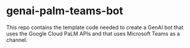 # genai-palm-teams-bot
This repo contains the template code needed to create a GenAI bot that uses the Google Cloud PaLM APIs and that uses Microsoft Teams as a channel.
